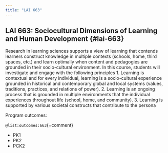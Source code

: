 ```yaml
---
title: "LAI 663"
---
```


## LAI 663: Sociocultural Dimensions of Learning and Human Development {#lai-663}

Research in learning sciences supports a view of learning that contends learners construct knowledge in multiple contexts (schools, home, third spaces, etc.) and learn optimally when content and pedagogies are grounded in their socio-cultural environment. In this course, students will investigate and engage with the following principles 1. Learning is contextual and for every individual, learning is a socio-cultural experience grounded in historical and contemporary global and local systems (values, traditions, practices, and relations of power). 2. Learning is an ongoing process that is grounded in multiple environments that the individual experiences throughout life (school, home, and community). 3. Learning is supported by various societal constructs that contribute to the persona


Program outcomes:

` @list:outcomes:663 `{=comment}

 - PK1
 - PK2
 - PCK2